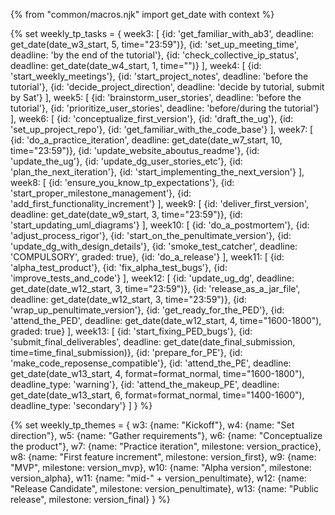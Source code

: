 {% from "common/macros.njk" import get_date with context %}

{% set weekly_tp_tasks = {
week3: [
  {id: 'get_familiar_with_ab3', deadline: get_date(date_w3_start, 5, time="23:59")},
  {id: 'set_up_meeting_time', deadline: 'by the end of the tutorial'},
  {id: 'check_collective_ip_status', deadline: get_date(date_w4_start, 1, time="")}
],
week4: [
  {id: 'start_weekly_meetings'},
  {id: 'start_project_notes', deadline: 'before the tutorial'},
  {id: 'decide_project_direction', deadline: 'decide by tutorial, submit by Sat'}
],
week5: [
  {id: 'brainstorm_user_stories', deadline: 'before the tutorial'},
  {id: 'prioritize_user_stories', deadline: 'before/during the tutorial'}
],
week6: [
  {id: 'conceptualize_first_version'},
  {id: 'draft_the_ug'},
  {id: 'set_up_project_repo'},
  {id: 'get_familiar_with_the_code_base'}
],
week7: [
  {id: 'do_a_practice_iteration', deadline: get_date(date_w7_start, 10, time="23:59")},
  {id: 'update_website_aboutus_readme'},
  {id: 'update_the_ug'},
  {id: 'update_dg_user_stories_etc'},
  {id: 'plan_the_next_iteration'},
  {id: 'start_implementing_the_next_version'}
],
week8: [
  {id: 'ensure_you_know_tp_expectations'},
  {id: 'start_proper_milestone_management'},
  {id: 'add_first_functionality_increment'}
],
week9: [
  {id: 'deliver_first_version', deadline: get_date(date_w9_start, 3, time="23:59")},
  {id: 'start_updating_uml_diagrams'}
],
week10: [
  {id: 'do_a_postmortem'},
  {id: 'adjust_process_rigor'},
  {id: 'start_on_the_penultimate_version'},
  {id: 'update_dg_with_design_details'},
  {id: 'smoke_test_catcher', deadline: 'COMPULSORY', graded: true},
  {id: 'do_a_release'}
],
week11: [
  {id: 'alpha_test_product'},
  {id: 'fix_alpha_test_bugs'},
  {id: 'improve_tests_and_code'}
],
week12: [
  {id: 'update_ug_dg', deadline: get_date(date_w12_start, 3, time="23:59")},
  {id: 'release_as_a_jar_file', deadline: get_date(date_w12_start, 3, time="23:59")},
  {id: 'wrap_up_penultimate_version'},
  {id: 'get_ready_for_the_PED'},
  {id: 'attend_the_PED', deadline: get_date(date_w12_start, 4, time="1600-1800"), graded: true}
],
week13: [
  {id: 'start_fixing_PED_bugs'},
  {id: 'submit_final_deliverables', deadline: get_date(date_final_submission, time=time_final_submission)},
  {id: 'prepare_for_PE'},
  {id: 'make_code_reposense_compatible'},
  {id: 'attend_the_PE', deadline: get_date(date_w13_start, 4, format=format_normal, time="1600-1800"), deadline_type: 'warning'},
  {id: 'attend_the_makeup_PE', deadline: get_date(date_w13_start, 6, format=format_normal, time="1400-1600"), deadline_type: 'secondary'}
]
} %}

{% set weekly_tp_themes = {
  w3: {name: "Kickoff"},
  w4: {name: "Set direction"},
  w5: {name: "Gather requirements"},
  w6: {name: "Conceptualize the product"},
  w7: {name: "Practice iteration", milestone: version_practice},
  w8: {name: "First feature increment", milestone: version_first},
  w9: {name: "MVP", milestone: version_mvp},
  w10: {name: "Alpha version", milestone: version_alpha},
  w11: {name: "mid-" + version_penultimate},
  w12: {name: "Release Candidate", milestone: version_penultimate},
  w13: {name: "Public release", milestone: version_final}
} %}
